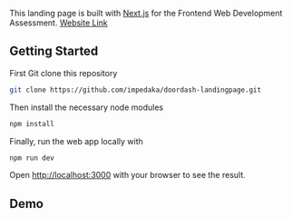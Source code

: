 This landing page is built with [Next.js](https://nextjs.org/) for the Frontend Web Development Assessment.
[Website Link](https://doordash-landingpage.vercel.app/)

## Getting Started

First Git clone this repository

```bash
git clone https://github.com/impedaka/doordash-landingpage.git
```

Then install the necessary node modules

```bash
npm install
```

Finally, run the web app locally with

```bash
npm run dev
```

Open [http://localhost:3000](http://localhost:3000) with your browser to see the result.


## Demo


